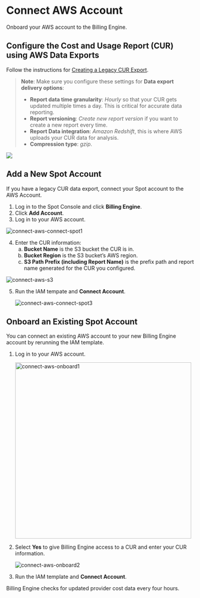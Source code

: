 # Connect AWS Account 

Onboard your AWS account to the Billing Engine.

## Configure the Cost and Usage Report (CUR) using AWS Data Exports

Follow the instructions for [Creating a Legacy CUR Export](https://docs.aws.amazon.com/cur/latest/userguide/dataexports-create-legacy.html).
> **Note**: Make sure you configure these settings for **Data export delivery options**:
> * **Report data time granularity**: <i>Hourly</i> so that your CUR gets updated multiple times a day. This is critical for accurate data reporting.
> * **Report versioning**: <i>Create new report version</i> if you want to create a new report every time.
> * **Report Data integration**: <i>Amazon Redshift</i>, this is where AWS uploads your CUR data for analysis.
> * **Compression type**: <i>gzip</i>.

<img src="https://github.com/spotinst/help/assets/167069628/bbe56bf6-dbe5-48da-b589-5e31ec8fa961">

## Add a New Spot Account

If you have a legacy CUR data export, connect your Spot account to the AWS Account.

1. Log in to the Spot Console and click **Billing Engine**.
2. Click **Add Account**.
3. Log in to your AWS account.
   
![connect-aws-connect-spot1](https://github.com/spotinst/help/assets/167069628/5bcedf9e-b361-4909-a3f7-c278a532fdf4)

4. Enter the CUR information:
   <ol style="list-style-type: lower-alpha;">
      <li><b>Bucket Name</b> is the S3 bucket the CUR is in.</li>
      <li><b>Bucket Region</b> is the S3 bucket’s AWS region.</li>
      <li><b>S3 Path Prefix (including Report Name)</b> is the prefix path and report name generated for the CUR you configured.</li>
  </ol>

![connect-aws-s3](https://github.com/user-attachments/assets/e4bbcda0-1ee9-47f1-a609-1ea8ce0451ad)
  
5. Run the IAM tempate and **Connect Account**.
   
   ![connect-aws-connect-spot3](https://github.com/spotinst/help/assets/167069628/224935ab-d6af-4067-94c7-86eed0d84051)

## Onboard an Existing Spot Account 

You can connect an existing AWS account to your new Billing Engine account by rerunning the IAM template.

1. Log in to your AWS account. 

   <img width="470" alt="connect-aws-onboard1" src="https://github.com/spotinst/help/assets/167069628/859b0710-d29e-4134-82e9-d6bfba10d0ff">

2. Select **Yes** to give Billing Engine access to a CUR and enter your CUR information.

   ![connect-aws-onboard2](https://github.com/spotinst/help/assets/167069628/47972b71-8a29-4480-b3d6-f96e96312aea)

3. Run the IAM template and **Connect Account**.

Billing Engine checks for updated provider cost data every four hours.
